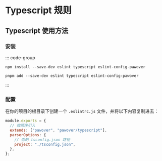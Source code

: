 # Typescript 规则

## Typescript 使用方法

### 安装

::: code-group

```shell [npm]
npm install --save-dev eslint typescript eslint-config-pawover
```

```shell [pnpm]
pnpm add --save-dev eslint typescript eslint-config-pawover
```

:::

### 配置

在你的项目的根目录下创建一个 `.eslintrc.js` 文件，并将以下内容复制进去：

```js
module.exports = {
  // 按顺序引入
  extends: ["pawover", "pawover/typescript"],
  parserOptions: {
    // 你的 tsconfig.json 路径
    project: "./tsconfig.json",
  },
};
```
